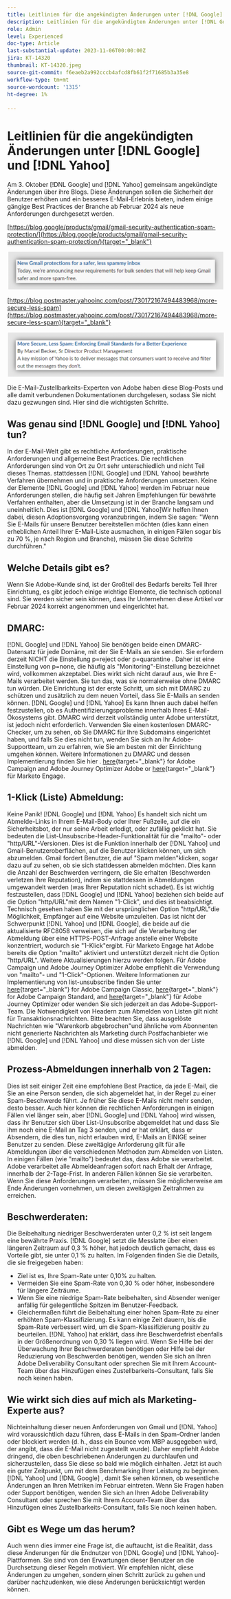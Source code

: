 ```yaml
---
title: Leitlinien für die angekündigten Änderungen unter [!DNL Google] und [!DNL Yahoo]
description: Leitlinien für die angekündigten Änderungen unter [!DNL Google] und [!DNL Yahoo]
role: Admin
level: Experienced
doc-type: Article
last-substantial-update: 2023-11-06T00:00:00Z
jira: KT-14320
thumbnail: KT-14320.jpeg
source-git-commit: f6eaeb2a992cccb4afcd8fb61f2f71685b3a35e8
workflow-type: tm+mt
source-wordcount: '1315'
ht-degree: 1%

---
```



# Leitlinien für die angekündigten Änderungen unter [!DNL Google] und [!DNL Yahoo]

Am 3. Oktober [!DNL Google] und [!DNL Yahoo] gemeinsam angekündigte Änderungen über ihre Blogs. Diese Änderungen sollen die Sicherheit der Benutzer erhöhen und ein besseres E-Mail-Erlebnis bieten, indem einige gängige Best Practices der Branche ab Februar 2024 als neue Anforderungen durchgesetzt werden.

[https://blog.google/products/gmail/gmail-security-authentication-spam-protection/](https://blog.google/products/gmail/gmail-security-authentication-spam-protection/){target="_blank"}

![[!DNL Google] Mitteilung](/help/assets/Gmail.png)

[https://blog.postmaster.yahooinc.com/post/730172167494483968/more-secure-less-spam](https://blog.postmaster.yahooinc.com/post/730172167494483968/more-secure-less-spam){target="_blank"}

![[!DNL Yahoo] Mitteilung](/help/assets/Yahoo.png)

Die E-Mail-Zustellbarkeits-Experten von Adobe haben diese Blog-Posts und alle damit verbundenen Dokumentationen durchgelesen, sodass Sie nicht dazu gezwungen sind. Hier sind die wichtigsten Schritte.

## Was genau sind [!DNL Google] und [!DNL Yahoo] tun?

In der E-Mail-Welt gibt es rechtliche Anforderungen, praktische Anforderungen und allgemeine Best Practices. Die rechtlichen Anforderungen sind von Ort zu Ort sehr unterschiedlich und nicht Teil dieses Themas. stattdessen [!DNL Google] und [!DNL Yahoo] bewährte Verfahren übernehmen und in praktische Anforderungen umsetzen. Keine der Elemente [!DNL Google] und [!DNL Yahoo] werden im Februar neue Anforderungen stellen, die häufig seit Jahren Empfehlungen für bewährte Verfahren enthalten, aber die Umsetzung ist in der Branche langsam und uneinheitlich. Dies ist [!DNL Google] und [!DNL Yahoo]Wir helfen Ihnen dabei, diesen Adoptionsvorgang voranzubringen, indem Sie sagen: &quot;Wenn Sie E-Mails für unsere Benutzer bereitstellen möchten (dies kann einen erheblichen Anteil Ihrer E-Mail-Liste ausmachen, in einigen Fällen sogar bis zu 70 %, je nach Region und Branche), müssen Sie diese Schritte durchführen.&quot;

## Welche Details gibt es?

Wenn Sie Adobe-Kunde sind, ist der Großteil des Bedarfs bereits Teil Ihrer Einrichtung, es gibt jedoch einige wichtige Elemente, die technisch optional sind. Sie werden sicher sein können, dass Ihr Unternehmen diese Artikel vor Februar 2024 korrekt angenommen und eingerichtet hat.

## DMARC:

[!DNL Google] und [!DNL Yahoo] Sie benötigen beide einen DMARC-Datensatz für jede Domäne, mit der Sie E-Mails an sie senden. Sie erfordern derzeit NICHT die Einstellung p=reject oder p=quarantine . Daher ist eine Einstellung von p=none, die häufig als &quot;Monitoring&quot;-Einstellung bezeichnet wird, vollkommen akzeptabel. Dies wirkt sich nicht darauf aus, wie Ihre E-Mails verarbeitet werden. Sie tun das, was sie normalerweise ohne DMARC tun würden. Die Einrichtung ist der erste Schritt, um sich mit DMARC zu schützen und zusätzlich zu dem neuen Vorteil, dass Sie E-Mails an senden können. [!DNL Google] und [!DNL Yahoo] Es kann Ihnen auch dabei helfen festzustellen, ob es Authentifizierungsprobleme innerhalb Ihres E-Mail-Ökosystems gibt.
DMARC wird derzeit vollständig unter Adobe unterstützt, ist jedoch nicht erforderlich. Verwenden Sie einen kostenlosen DMARC-Checker, um zu sehen, ob Sie DMARC für Ihre Subdomains eingerichtet haben, und falls Sie dies nicht tun, wenden Sie sich an Ihr Adobe-Supportteam, um zu erfahren, wie Sie am besten mit der Einrichtung umgehen können. Weitere Informationen zu DMARC und dessen Implementierung finden Sie hier . [here](https://experienceleague.adobe.com/docs/deliverability-learn/deliverability-best-practice-guide/additional-resources/technotes/implement-dmarc.html?lang=de){target="_blank"} for Adobe Campaign and Adobe Journey Optimizer Adobe or [here](https://experienceleague.adobe.com/docs/marketo/using/getting-started-with-marketo/setup/configure-protocols-for-marketo.html){target="_blank"} für Marketo Engage.

## 1-Klick (Liste) Abmeldung:

Keine Panik! [!DNL Google] und [!DNL Yahoo] Es handelt sich nicht um Abmelde-Links in Ihrem E-Mail-Body oder Ihrer Fußzeile, auf die ein Sicherheitsbot, der nur seine Arbeit erledigt, oder zufällig geklickt hat. Sie bedeuten die List-Unsubscribe-Header-Funktionalität für die &quot;mailto&quot;- oder &quot;http/URL&quot;-Versionen. Dies ist die Funktion innerhalb der [!DNL Yahoo] und Gmail-Benutzeroberflächen, auf die Benutzer klicken können, um sich abzumelden. Gmail fordert Benutzer, die auf &quot;Spam melden&quot;klicken, sogar dazu auf zu sehen, ob sie sich stattdessen abmelden möchten. Dies kann die Anzahl der Beschwerden verringern, die Sie erhalten (Beschwerden verletzen Ihre Reputation), indem sie stattdessen in Abmeldungen umgewandelt werden (was Ihrer Reputation nicht schadet).
Es ist wichtig festzustellen, dass [!DNL Google] und [!DNL Yahoo] beziehen sich beide auf die Option &quot;http/URL&quot;mit dem Namen &quot;1-Click&quot;, und dies ist beabsichtigt. Technisch gesehen haben Sie mit der ursprünglichen Option &quot;http/URL&quot;die Möglichkeit, Empfänger auf eine Website umzuleiten. Das ist nicht der Schwerpunkt [!DNL Yahoo] und [!DNL Google], die beide auf die aktualisierte RFC8058 verweisen, die sich auf die Verarbeitung der Abmeldung über eine HTTPS-POST-Anfrage anstelle einer Website konzentriert, wodurch sie &quot;1-Klick&quot;ergibt.
Für Marketo Engage hat Adobe bereits die Option &quot;mailto&quot; aktiviert und unterstützt derzeit nicht die Option &quot;http/URL&quot;. Weitere Aktualisierungen hierzu werden folgen.
Für Adobe Campaign und Adobe Journey Optimizer Adobe empfiehlt die Verwendung von &quot;mailto&quot;- und &quot;1-Click&quot;-Optionen.
Weitere Informationen zur Implementierung von list-unsubscribe finden Sie unter [here](https://experienceleague.adobe.com/docs/deliverability-learn/deliverability-best-practice-guide/additional-resources/campaign/acc-technical-recommendations.html?lang=en#list-unsubscribe){target="_blank"} for Adobe Campaign Classic, [here](https://experienceleague.adobe.com/docs/experience-cloud-kcs/kbarticles/KA-14778.html?lang=de){target="_blank"} for Adobe Campaign Standard, and [here](https://experienceleague.adobe.com/docs/journey-optimizer/using/email/email-opt-out.html?lang=en){target="_blank"} für Adobe Journey Optimizer oder wenden Sie sich jederzeit an das Adobe-Support-Team.
Die Notwendigkeit von Headern zum Abmelden von Listen gilt nicht für Transaktionsnachrichten. Bitte beachten Sie, dass ausgelöste Nachrichten wie &quot;Warenkorb abgebrochen&quot;und ähnliche vom Abonnenten nicht generierte Nachrichten als Marketing durch Postfachanbieter wie [!DNL Google] und [!DNL Yahoo] und diese müssen sich von der Liste abmelden.

## Prozess-Abmeldungen innerhalb von 2 Tagen:

Dies ist seit einiger Zeit eine empfohlene Best Practice, da jede E-Mail, die Sie an eine Person senden, die sich abgemeldet hat, in der Regel zu einer Spam-Beschwerde führt. Je früher Sie diese E-Mails nicht mehr senden, desto besser. Auch hier können die rechtlichen Anforderungen in einigen Fällen viel länger sein, aber [!DNL Google] und [!DNL Yahoo] wird wissen, dass ihr Benutzer sich über List-Unsubscribe abgemeldet hat und dass Sie ihm noch eine E-Mail an Tag 3 senden, und er hat erklärt, dass er Absendern, die dies tun, nicht erlauben wird, E-Mails an EINIGE seiner Benutzer zu senden.
Diese zweitägige Anforderung gilt für alle Abmeldungen über die verschiedenen Methoden zum Abmelden von Listen. In einigen Fällen (wie &quot;mailto&quot;) bedeutet das, dass Adobe sie verarbeitet. Adobe verarbeitet alle Abmeldeanfragen sofort nach Erhalt der Anfrage, innerhalb der 2-Tage-Frist. In anderen Fällen können Sie sie verarbeiten. Wenn Sie diese Anforderungen verarbeiten, müssen Sie möglicherweise am Ende Änderungen vornehmen, um diesen zweitägigen Zeitrahmen zu erreichen.

## Beschwerderaten:

Die Beibehaltung niedriger Beschwerderaten unter 0,2 % ist seit langem eine bewährte Praxis. [!DNL Google] setzt die Messlatte über einen längeren Zeitraum auf 0,3 % höher, hat jedoch deutlich gemacht, dass es Vorteile gibt, sie unter 0,1 % zu halten. Im Folgenden finden Sie die Details, die sie freigegeben haben:
* Ziel ist es, Ihre Spam-Rate unter 0,10% zu halten.
* Vermeiden Sie eine Spam-Rate von 0,30 % oder höher, insbesondere für längere Zeiträume.
* Wenn Sie eine niedrige Spam-Rate beibehalten, sind Absender weniger anfällig für gelegentliche Spitzen im Benutzer-Feedback.
* Gleichermaßen führt die Beibehaltung einer hohen Spam-Rate zu einer erhöhten Spam-Klassifizierung. Es kann einige Zeit dauern, bis die Spam-Rate verbessert wird, um die Spam-Klassifizierung positiv zu beurteilen.
  [!DNL Yahoo] hat erklärt, dass ihre Beschwerdefrist ebenfalls in der Größenordnung von 0,30 % liegen wird.
Wenn Sie Hilfe bei der Überwachung Ihrer Beschwerderaten benötigen oder Hilfe bei der Reduzierung von Beschwerden benötigen, wenden Sie sich an Ihren Adobe Deliverability Consultant oder sprechen Sie mit Ihrem Account-Team über das Hinzufügen eines Zustellbarkeits-Consultant, falls Sie noch keinen haben.

## Wie wirkt sich dies auf mich als Marketing-Experte aus?

Nichteinhaltung dieser neuen Anforderungen von Gmail und [!DNL Yahoo] wird voraussichtlich dazu führen, dass E-Mails in den Spam-Ordner landen oder blockiert werden (d. h., dass ein Bounce vom MBP ausgegeben wird, der angibt, dass die E-Mail nicht zugestellt wurde).
Daher empfiehlt Adobe dringend, die oben beschriebenen Änderungen zu durchlaufen und sicherzustellen, dass Sie diese so bald wie möglich einhalten. Jetzt ist auch ein guter Zeitpunkt, um mit dem Benchmarking Ihrer Leistung zu beginnen. [!DNL Yahoo] und [!DNL Google] , damit Sie sehen können, ob wesentliche Änderungen an Ihren Metriken im Februar eintreten.
Wenn Sie Fragen haben oder Support benötigen, wenden Sie sich an Ihren Adobe Deliverability Consultant oder sprechen Sie mit Ihrem Account-Team über das Hinzufügen eines Zustellbarkeits-Consultant, falls Sie noch keinen haben.

## Gibt es Wege um das herum?

Auch wenn dies immer eine Frage ist, die auftaucht, ist die Realität, dass diese Änderungen für die Endnutzer von [!DNL Google] und [!DNL Yahoo]-Plattformen. Sie sind von den Erwartungen dieser Benutzer an die Durchsetzung dieser Regeln motiviert. Wir empfehlen nicht, diese Änderungen zu umgehen, sondern einen Schritt zurück zu gehen und darüber nachzudenken, wie diese Änderungen berücksichtigt werden können.
